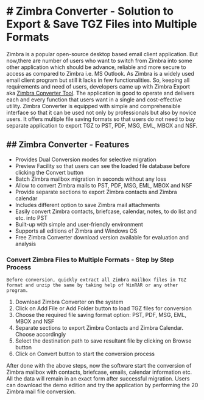 # # Zimbra Converter - Solution to Export & Save TGZ Files into Multiple Formats #

Zimbra is a popular open-source desktop based email client application. But now,there are number of users who want to switch from Zimbra into some other application which should be advance, reliable and more secure to access as compared to Zimbra i.e. MS Outlook. As Zimbra is a widely used email client program but still it lacks in few functionalities. So, keeping all requirements and need of users, developers came up with Zimbra Export aka [Zimbra Converter Tool](http://www.cubexsoft.com/zimbra-export/). The application is good to operate and delivers each and every function that users want in a single and cost-effective utility. Zimbra Converter is equipped with simple and comprehensible interface so that it can be used not only by professionals but also by novice users. It offers multiple file saving formats so that users do not need to buy separate application to export TGZ to PST, PDF, MSG, EML, MBOX and NSF. 

## ## Zimbra Converter - Features ##

* Provides Dual Conversion modes for selective migration
* Preview Facility so that users can see the loaded file database before clicking the Convert button
* Batch Zimbra mailbox migration in seconds without any loss
* Allow to convert Zimbra mails to PST, PDF, MSG, EML, MBOX and NSF
* Provide separate sections to export Zimbra contacts and Zimbra calendar
* Includes different option to save Zimbra mail attachments
* Easily convert Zimbra contacts, briefcase, calendar, notes, to do list and etc. into PST
* Built-up with simple and user-friendly environment
* Supports all editions of Zimbra and Windows OS
* Free Zimbra Converter download version available for evaluation and analysis

### Convert Zimbra Files to Multiple Formats - Step by Step Process ###
```
Before conversion, quickly extract all Zimbra mailbox files in TGZ format and unzip the same by taking help of WinRAR or any other program.
```
1. Download Zimbra Converter on the system
1. Click on Add File or Add Folder button to load TGZ files for conversion
1. Choose the required file saving format option: PST, PDF, MSG, EML, MBOX and NSF
1. Separate sections to export Zimbra Contacts and Zimbra Calendar. Choose accordingly
1. Select the destination path to save resultant file by clicking on Browse button
1. Click on Convert button to start the conversion process

After done with the above steps, now the software start the conversion of Zimbra mailbox with contacts, briefcase, emails, calendar information etc. All the data will remain in an exact form after successful migration. Users can download the demo edition and try the application by performing the 20 Zimbra mail file conversion.